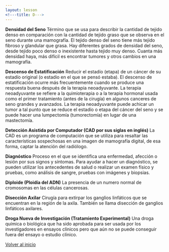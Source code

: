 ```yaml
---
layout: lesson
<!---title: D--->
---
```


<a name="top"></a>

**Densidad del Seno**
Término que se usa para describir la cantidad de tejido denso en comparación con la cantidad de tejido graso que se observa en el seno durante una mamografía. El tejido denso del seno tiene más tejido fibroso y glandular que grasa. Hay diferentes grados de densidad del seno, desde tejido poco denso o inexistente hasta tejido muy denso. Cuanta más densidad haya, más difícil es encontrar tumores y otros cambios en una mamografía.

**Descenso de Estatificación**
Reducir el estadío (etapa) de un cáncer de su estadío original (o estadio en el que se pensó estaba). El descenso de estatificación ocurre más frecuentemente cuando se produce una respuesta buena después de la terapia neoadyuvante. La terapia neoadyuvante se refiere a la quimioterapia o a la terapia hormonal usada como el primer tratamiento (antes de la cirugía) en algunos canceres de seno grandes y avanzados. La terapia neoadyuvante puede achicar un tumor a tal punto que se reduce el estadío o etapa del cáncer del seno y se puede hacer una lumpectomía (tumorectomía) en lugar de una mastectomía. 

**Detección Asistida por Computador (CAD por sus siglas en inglés)**
La CAD es un programa de computación que se utiliza para resaltar las características sospechosas en una imagen de mamografía digital, de esa forma, captar la atención del radiólogo.

**Diagnóstico**
Proceso en el que se identifica una enfermedad, afección o lesión por sus signos y síntomas. Para ayudar a hacer un diagnóstico, se pueden utilizar los antecedentes de salud o realizar un examen físico y pruebas, como análisis de sangre, pruebas con imágenes y biopsias.

**Diploide (Ploidía del ADN)**
La presencia de un numero normal de cromosomas en las células cancerosas.

**Disección Axilar**
Cirugía para extirpar los ganglios linfáticos que se encuentran en la región de la axila. También se llama disección de ganglios linfáticos axilares.

**Droga Nueva de Investigación (Tratamiento Experimental)**
Una droga química o biológica que ha sido aprobada para ser usada por los investigadores en ensayos clínicos pero que aún no se puede conseguir fuera del ensayo o estudio clínico.
 

<!--a href="#top">Volver arriba</a-->
<a href="https://scnslabutsa.github.io/myhthelperEduContent/Glossarysp/index.html">Volver al inicio</a>

